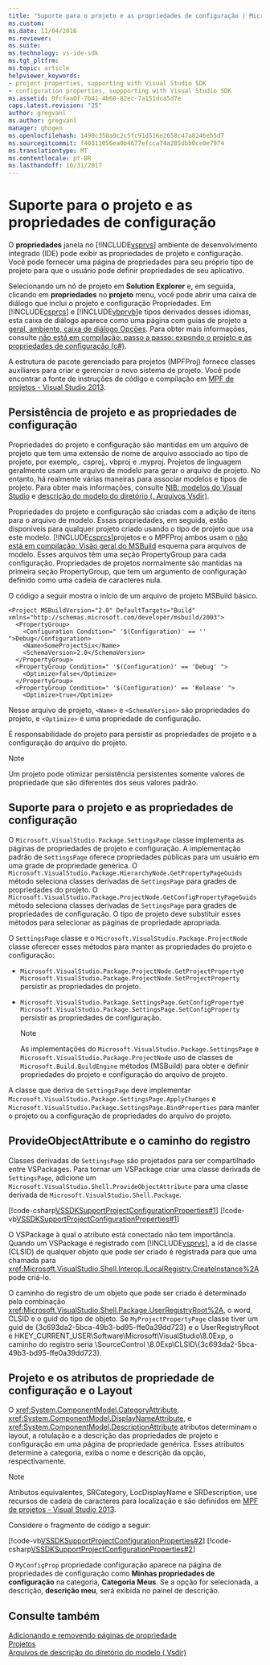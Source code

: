 ```yaml
---
title: "Suporte para o projeto e as propriedades de configuração | Microsoft Docs"
ms.custom: 
ms.date: 11/04/2016
ms.reviewer: 
ms.suite: 
ms.technology: vs-ide-sdk
ms.tgt_pltfrm: 
ms.topic: article
helpviewer_keywords:
- project properties, supporting with Visual Studio SDK
- configuration properties, suppporting with Visual Studio SDK
ms.assetid: 9fcfaa0f-7b41-4b68-82ec-7a151dca5d7e
caps.latest.revision: "25"
author: gregvanl
ms.author: gregvanl
manager: ghogen
ms.openlocfilehash: 1490c350a9c2c5fc91d516e2658c47a8246eb5d7
ms.sourcegitcommit: f40311056ea0b4677efcca74a285dbb0ce0e7974
ms.translationtype: MT
ms.contentlocale: pt-BR
ms.lasthandoff: 10/31/2017
---
```

# <a name="support-for-project-and-configuration-properties"></a>Suporte para o projeto e as propriedades de configuração
O **propriedades** janela no [!INCLUDE[vsprvs](../../code-quality/includes/vsprvs_md.md)] ambiente de desenvolvimento integrado (IDE) pode exibir as propriedades de projeto e configuração. Você pode fornecer uma página de propriedades para seu próprio tipo de projeto para que o usuário pode definir propriedades de seu aplicativo.  
  
 Selecionando um nó de projeto em **Solution Explorer** e, em seguida, clicando em **propriedades** no **projeto** menu, você pode abrir uma caixa de diálogo que inclui o projeto e configuração Propriedades. Em [!INCLUDE[csprcs](../../data-tools/includes/csprcs_md.md)] e [!INCLUDE[vbprvb](../../code-quality/includes/vbprvb_md.md)]e tipos derivados desses idiomas, esta caixa de diálogo aparece como uma página com guias de projeto a [geral, ambiente, caixa de diálogo Opções](../../ide/reference/general-environment-options-dialog-box.md). Para obter mais informações, consulte [não está em compilação: passo a passo: expondo o projeto e as propriedades de configuração (c#)](http://msdn.microsoft.com/en-us/d850d63b-25e2-4505-9f3d-eb038d7c1d0e).  
  
 A estrutura de pacote gerenciado para projetos (MPFProj) fornece classes auxiliares para criar e gerenciar o novo sistema de projeto. Você pode encontrar a fonte de instruções de código e compilação em [MPF de projetos - Visual Studio 2013](http://mpfproj12.codeplex.com/).  
  
## <a name="persistence-of-project-and-configuration-properties"></a>Persistência de projeto e as propriedades de configuração  
 Propriedades do projeto e configuração são mantidas em um arquivo de projeto que tem uma extensão de nome de arquivo associado ao tipo de projeto, por exemplo,. csproj,. vbproj e .myproj. Projetos de linguagem geralmente usam um arquivo de modelo para gerar o arquivo de projeto. No entanto, há realmente várias maneiras para associar modelos e tipos de projeto. Para obter mais informações, consulte [NIB: modelos do Visual Studio](http://msdn.microsoft.com/en-us/141fccaa-d68f-4155-822b-27f35dd94041) e [descrição do modelo do diretório (. Arquivos Vsdir)](../../extensibility/internals/template-directory-description-dot-vsdir-files.md).  
  
 Propriedades do projeto e configuração são criadas com a adição de itens para o arquivo de modelo. Essas propriedades, em seguida, estão disponíveis para qualquer projeto criado usando o tipo de projeto que usa este modelo. [!INCLUDE[csprcs](../../data-tools/includes/csprcs_md.md)]projetos e o MPFProj ambos usam o [não está em compilação: Visão geral do MSBuild](http://msdn.microsoft.com/en-us/b588fd73-a45b-4706-908f-cc131bccfbde) esquema para arquivos de modelo. Esses arquivos têm uma seção PropertyGroup para cada configuração. Propriedades de projetos normalmente são mantidas na primeira seção PropertyGroup, que tem um argumento de configuração definido como uma cadeia de caracteres nula.  
  
 O código a seguir mostra o início de um arquivo de projeto MSBuild básico.  
  
```  
<Project MSBuildVersion="2.0" DefaultTargets="Build" xmlns="http://schemas.microsoft.com/developer/msbuild/2003">  
  <PropertyGroup>  
    <Configuration Condition=" '$(Configuration)' == '' ">Debug</Configuration>  
    <Name>SomeProjectSix</Name>  
    <SchemaVersion>2.0</SchemaVersion>  
  </PropertyGroup>  
  <PropertyGroup Condition=" '$(Configuration)' == 'Debug' ">  
    <Optimize>false</Optimize>  
  </PropertyGroup>  
  <PropertyGroup Condition=" '$(Configuration)' == 'Release' ">  
    <Optimize>true</Optimize>  
```  
  
 Nesse arquivo de projeto, `<Name>` e `<SchemaVersion>` são propriedades do projeto, e `<Optimize>` é uma propriedade de configuração.  
  
 É responsabilidade do projeto para persistir as propriedades de projeto e a configuração do arquivo do projeto.  
  
> [!NOTE]
>  Um projeto pode otimizar persistência persistentes somente valores de propriedade que são diferentes dos seus valores padrão.  
  
## <a name="support-for-project-and-configuration-properties"></a>Suporte para o projeto e as propriedades de configuração  
 O `Microsoft.VisualStudio.Package.SettingsPage` classe implementa as páginas de propriedades de projeto e configuração. A implementação padrão de `SettingsPage` oferece propriedades públicas para um usuário em uma grade de propriedade genérica. O `Microsoft.VisualStudio.Package.HierarchyNode.GetPropertyPageGuids` método seleciona classes derivadas de `SettingsPage` para grades de propriedades do projeto. O `Microsoft.VisualStudio.Package.ProjectNode.GetConfigPropertyPageGuids` método seleciona classes derivadas de `SettingsPage` para grades de propriedades de configuração. O tipo de projeto deve substituir esses métodos para selecionar as páginas de propriedade apropriada.  
  
 O `SettingsPage` classe e o `Microsoft.VisualStudio.Package.ProjectNode` classe oferecer esses métodos para manter as propriedades do projeto e configuração:  
  
-   `Microsoft.VisualStudio.Package.ProjectNode.GetProjectProperty`e `Microsoft.VisualStudio.Package.ProjectNode.SetProjectProperty` persistir as propriedades do projeto.  
  
-   `Microsoft.VisualStudio.Package.SettingsPage.GetConfigProperty`e `Microsoft.VisualStudio.Package.SettingsPage.SetConfigProperty` persistir as propriedades de configuração.  
  
    > [!NOTE]
    >  As implementações do `Microsoft.VisualStudio.Package.SettingsPage` e `Microsoft.VisualStudio.Package.ProjectNode` uso de classes de `Microsoft.Build.BuildEngine` métodos (MSBuild) para obter e definir propriedades do projeto e configuração do arquivo de projeto.  
  
 A classe que deriva de `SettingsPage` deve implementar `Microsoft.VisualStudio.Package.SettingsPage.ApplyChanges` e `Microsoft.VisualStudio.Package.SettingsPage.BindProperties` para manter o projeto ou a configuração de propriedades do arquivo do projeto.  
  
## <a name="provideobjectattribute-and-registry-path"></a>ProvideObjectAttribute e o caminho do registro  
 Classes derivadas de `SettingsPage` são projetados para ser compartilhado entre VSPackages. Para tornar um VSPackage criar uma classe derivada de `SettingsPage`, adicione um `Microsoft.VisualStudio.Shell.ProvideObjectAttribute` para uma classe derivada de `Microsoft.VisualStudio.Shell.Package`.  
  
 [!code-csharp[VSSDKSupportProjectConfigurationProperties#1](../../extensibility/internals/codesnippet/CSharp/support-for-project-and-configuration-properties_1.cs)]
 [!code-vb[VSSDKSupportProjectConfigurationProperties#1](../../extensibility/internals/codesnippet/VisualBasic/support-for-project-and-configuration-properties_1.vb)]  
  
 O VSPackage à qual o atributo está conectado não tem importância. Quando um VSPackage é registrado com [!INCLUDE[vsprvs](../../code-quality/includes/vsprvs_md.md)], a id de classe (CLSID) de qualquer objeto que pode ser criado é registrada para que uma chamada para <xref:Microsoft.VisualStudio.Shell.Interop.ILocalRegistry.CreateInstance%2A> pode criá-lo.  
  
 O caminho do registro de um objeto que pode ser criado é determinado pela combinação <xref:Microsoft.VisualStudio.Shell.Package.UserRegistryRoot%2A>, o word, CLSID e o guid do tipo de objeto. Se `MyProjectPropertyPage` classe tiver um guid de {3c693da2-5bca-49b3-bd95-ffe0a39dd723} e o UserRegistryRoot é HKEY_CURRENT_USER\Software\Microsoft\VisualStudio\8.0Exp, o caminho do registro seria \SourceControl \8.0Exp\CLSID\\{3c693da2-5bca-49b3-bd95-ffe0a39dd723}.  
  
## <a name="project-and-configuration-property-attributes-and-layout"></a>Projeto e os atributos de propriedade de configuração e o Layout  
 O <xref:System.ComponentModel.CategoryAttribute>, <xref:System.ComponentModel.DisplayNameAttribute>, e <xref:System.ComponentModel.DescriptionAttribute> atributos determinam o layout, a rotulação e a descrição das propriedades de projeto e configuração em uma página de propriedade genérica. Esses atributos determine a categoria, exiba o nome e descrição da opção, respectivamente.  
  
> [!NOTE]
>  Atributos equivalentes, SRCategory, LocDisplayName e SRDescription, use recursos de cadeia de caracteres para localização e são definidos em [MPF de projetos - Visual Studio 2013](http://mpfproj12.codeplex.com/).  
  
 Considere o fragmento de código a seguir:  
  
 [!code-vb[VSSDKSupportProjectConfigurationProperties#2](../../extensibility/internals/codesnippet/VisualBasic/support-for-project-and-configuration-properties_2.vb)]
 [!code-csharp[VSSDKSupportProjectConfigurationProperties#2](../../extensibility/internals/codesnippet/CSharp/support-for-project-and-configuration-properties_2.cs)]  
  
 O `MyConfigProp` propriedade configuração aparece na página de propriedades de configuração como **Minhas propriedades de configuração** na categoria, **Categoria Meus**. Se a opção for selecionada, a descrição, **descrição meu**, será exibida no painel de descrição.  
  
## <a name="see-also"></a>Consulte também  
 [Adicionando e removendo páginas de propriedade](../../extensibility/adding-and-removing-property-pages.md)   
 [Projetos](../../extensibility/internals/projects.md)   
 [Arquivos de descrição do diretório do modelo (.Vsdir)](../../extensibility/internals/template-directory-description-dot-vsdir-files.md)